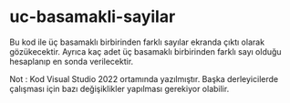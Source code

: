 # uc-basamakli-sayilar
Bu kod ile üç basamaklı birbirinden farklı sayılar ekranda çıktı olarak gözükecektir. Ayrıca kaç adet üç basamaklı birbirinden farklı sayı olduğu hesaplanıp en sonda verilecektir.

Not : Kod Visual Studio 2022 ortamında yazılmıştır. Başka derleyicilerde çalışması için bazı değişiklikler yapılması gerekiyor olabilir.
